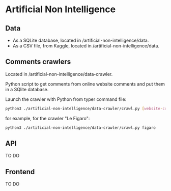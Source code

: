 # Artificial Non Intelligence

## Data

- As a SQLite database, located in /artificial-non-intelligence/data.
- As a CSV file, from Kaggle, located in /artificial-non-intelligence/data.


## Comments crawlers

Located in /artificial-non-intelligence/data-crawler.

Python script to get comments from online website comments and put them in a SQlite database.

Launch the crawler with Python from typer command file:
```sh
python3 ./artificial-non-intelligence/data-crawler/crawl.py [website-crawler]
```

for example, for the crawler "Le Figaro":
```sh
python3 ./artificial-non-intelligence/data-crawler/crawl.py figaro
```


## API

TO DO


## Frontend

TO DO
